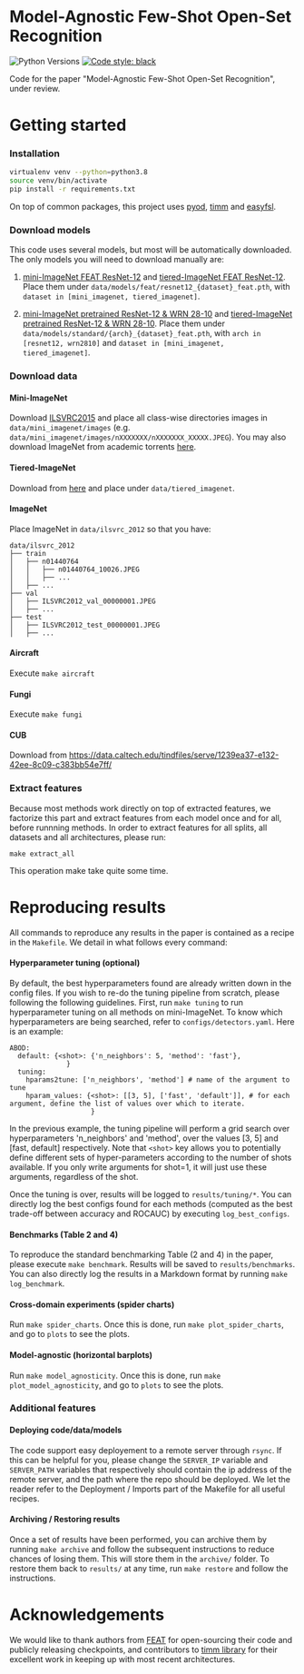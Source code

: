 # Model-Agnostic Few-Shot Open-Set Recognition

![Python Versions](https://img.shields.io/badge/python-3.8-%23EBBD68.svg)
[![Code style: black](https://img.shields.io/badge/code%20style-black-000000.svg)](https://github.com/python/black)

Code for the paper "Model-Agnostic Few-Shot Open-Set Recognition", under review.

# Getting started

### Installation

```bash
virtualenv venv --python=python3.8 
source venv/bin/activate
pip install -r requirements.txt
```

On top of common packages, this project uses [pyod](https://pyod.readthedocs.io/en/latest/), [timm](https://github.com/rwightman/pytorch-image-models) and [easyfsl](https://pypi.org/project/easyfsl/).

### Download models

This code uses several models, but most will be automatically downloaded. The only models you will need to download manually are:

1) [mini-ImageNet FEAT ResNet-12](https://drive.google.com/file/d/1ixqw1l9XVxl3lh1m5VXkctw6JssahGbQ/view) and [tiered-ImageNet FEAT ResNet-12](https://drive.google.com/file/d/1M93jdOjAn8IihICPKJg8Mb4B-eYDSZfE/view). Place them under `data/models/feat/resnet12_{dataset}_feat.pth`, with `dataset in [mini_imagenet, tiered_imagenet]`.

2) [mini-ImageNet pretrained ResNet-12 & WRN 28-10](https://drive.google.com/drive/folders/19TdjthkqMKLKSVHrbT5pVEmKvu-6-6iM) 
and [tiered-ImageNet pretrained ResNet-12 & WRN 28-10](https://drive.google.com/drive/folders/1y23iU6vW9ySsCn94XmlRs2z2FjSLMGPN). 
Place them under `data/models/standard/{arch}_{dataset}_feat.pth`, with `arch in [resnet12, wrn2810]` and `dataset in [mini_imagenet, tiered_imagenet]`.


### Download data

#### Mini-ImageNet

Download [ILSVRC2015](https://image-net.org/challenges/LSVRC/index.php) and place all class-wise
directories images in `data/mini_imagenet/images` 
(e.g. `data/mini_imagenet/images/nXXXXXXX/nXXXXXXX_XXXXX.JPEG`). You may also download ImageNet from academic torrents [here](https://academictorrents.com/details/943977d8c96892d24237638335e481f3ccd54cfb). 

#### Tiered-ImageNet

Download from [here](https://github.com/kjunelee/MetaOptNet) and place under `data/tiered_imagenet`.

#### ImageNet
Place ImageNet in `data/ilsvrc_2012` so that you have:
```
data/ilsvrc_2012
├── train
│   ├── n01440764
│   │   ├── n01440764_10026.JPEG
│   │   ├── ...
│   ├── ...
├── val
│   ├── ILSVRC2012_val_00000001.JPEG
│   ├── ...
├── test
│   ├── ILSVRC2012_test_00000001.JPEG
│   ├── ...
```

#### Aircraft

Execute `make aircraft`

#### Fungi

Execute `make fungi`

#### CUB

Download from https://data.caltech.edu/tindfiles/serve/1239ea37-e132-42ee-8c09-c383bb54e7ff/

### Extract features

Because most methods work directly on top of extracted features, we factorize this part and extract features from each model once and for all, before runnning methods. In order to extract features for all splits, all datasets and all architectures, please run:
```
make extract_all
```
This operation make take quite some time.

# Reproducing results

All commands to reproduce any results in the paper is contained as a recipe in the `Makefile`. We detail in what follows every command:


#### Hyperparameter tuning (optional)

By default, the best hyperparameters found are already written down in the config files. If you wish to re-do the tuning pipeline from scratch, please following the following guidelines. First, run `make tuning` to run hyperparameter tuning on all methods on mini-ImageNet. To know which hyperparameters are being searched, refer to `configs/detectors.yaml`. Here is an example:

```
ABOD:
  default: {<shot>: {'n_neighbors': 5, 'method': 'fast'},
              }
  tuning: 
    hparams2tune: ['n_neighbors', 'method'] # name of the argument to tune
    hparam_values: {<shot>: [[3, 5], ['fast', 'default']], # for each argument, define the list of values over which to iterate. 
                    }
```
In the previous example, the tuning pipeline will perform a grid search over hyperparameters 'n_neighbors' and 'method', over the values [3, 5] and [fast, default] respectively. Note that `<shot>` key allows you to potentially define different sets of hyper-parameters according to the number of shots available. If you only write arguments for shot=1, it will just use these arguments, regardless of the shot.

Once the tuning is over, results will be logged to  `results/tuning/*`. You can directly log the best configs found for each methods (computed as the best trade-off between accuracy and ROCAUC) by executing `log_best_configs`.


#### Benchmarks (Table 2 and 4)

To reproduce the standard benchmarking Table (2 and 4) in the paper, please execute `make benchmark`.  Results will be saved to `results/benchmarks`. You can also directly log the results in a Markdown format by running `make log_benchmark`.


#### Cross-domain experiments (spider charts)

Run `make spider_charts`. Once this is done, run `make plot_spider_charts`, and go to `plots` to see the plots.


#### Model-agnostic (horizontal barplots)

Run `make model_agnosticity`. Once this is done, run `make plot_model_agnosticity`, and go to `plots` to see the plots.


### Additional features


#### Deploying code/data/models

The code support easy deployement to a remote server through `rsync`. If this can be helpful for you, please change the `SERVER_IP` variable and `SERVER_PATH` variables that respectively should contain the ip address of the remote server, and the path where the repo should be deployed. We let the reader refer to the Deployment / Imports part of the Makefile for all useful recipes.

#### Archiving / Restoring results

Once a set of results have been performed, you can archive them by running `make archive` and follow the subsequent instructions to reduce chances of losing them. This will store them in the `archive/` folder. To restore them back to `results/` at any time, run `make restore` and follow the instructions.


# Acknowledgements

We would like to thank authors from [FEAT](https://github.com/Sha-Lab/FEAT) for open-sourcing their code and publicly releasing checkpoints, and contributors to [timm library](https://github.com/rwightman/pytorch-image-models) for their excellent work in keeping up with most recent architectures. 




